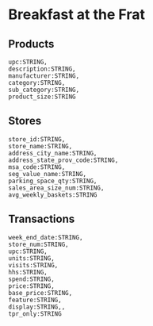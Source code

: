 # Breakfast at the Frat

## Products

```
upc:STRING,
description:STRING,
manufacturer:STRING,
category:STRING,
sub_category:STRING,
product_size:STRING
```

## Stores

```
store_id:STRING,
store_name:STRING,
address_city_name:STRING,
address_state_prov_code:STRING,
msa_code:STRING,
seg_value_name:STRING,
parking_space_qty:STRING,
sales_area_size_num:STRING,
avg_weekly_baskets:STRING
```

## Transactions

```
week_end_date:STRING,
store_num:STRING,
upc:STRING,
units:STRING,
visits:STRING,
hhs:STRING,
spend:STRING,
price:STRING,
base_price:STRING,
feature:STRING,
display:STRING,,
tpr_only:STRING
```
